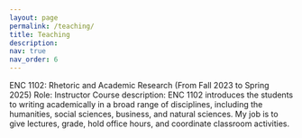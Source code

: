 ```yaml
---
layout: page
permalink: /teaching/
title: Teaching
description:
nav: true
nav_order: 6
---
```


ENC 1102: Rhetoric and Academic Research (From Fall 2023 to Spring 2025)
Role: Instructor
Course description: ENC 1102 introduces the students to writing academically in a broad range of disciplines, including the humanities, social sciences, business, and natural sciences. My job is to give lectures, grade, hold office hours, and coordinate classroom activities.
